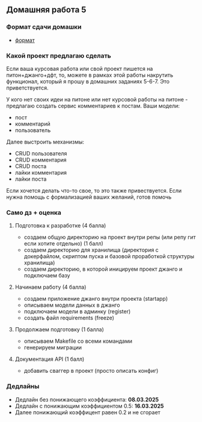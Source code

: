 ## Домашняя работа 5


### Формат сдачи домашки

- [формат](../../docs/homework-flow.md)


### Какой проект предлагаю сделать

Если ваша курсовая работа или свой проект пишется на питон+джанго+дфт, то, можете в рамках этой работы накрутить функционал,
который я прошу в домашних заданиях 5-6-7. Это приветствуется. 

У кого нет своих идеи на питоне или нет курсовой работы на питоне - предлагаю создать сервис комментариев к постам.
Ваши модели:
- пост
- комментарий
- пользователь

Далее выстроить механизмы:
- CRUD пользователя
- CRUD комментария
- CRUD поста
- лайки комментария
- лайки поста


Если хочется делать что-то свое, то это также привествуется. Если нужна помощь с формализацией ваших желаний, готов помочь



### Само дз + оценка

1) Подготовка к разработке (4 балла)

    - создаем общую директорию на проект внутри репы (или репу гит если хотите отдельно) (1 балл)
    - создаем директорию для хранилища (директория с докерфайлом, скриптом пуска и базовой проработкой структуры хранилища)
    - создаем директорию, в которой иницируем проект джанго и подключаем базу

2) Начинаем работу (4 балла)

    - создаем приложение джанго внутри проекта (startapp)
    - описываем модели данных в джанго
    - подключаем модели в админку (register)
    - создать файл requirements (freeze)

3) Продолжаем подготовку (1 балла)

    - описываем Makefile со всеми командами
    - генерируем миграции

4) Документация API (1 балл)

    - добавить сваггер в проект (просто описать конфиг)


### Дедлайны

- Дедлайн без понижающего коэффициента: **08.03.2025**
- Дедлайн с понижающим коэффициентом 0.5: **16.03.2025**
- Далее понижающий коэффицент равен 0.2 и не сгорает
